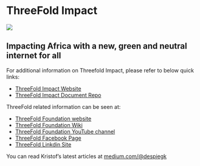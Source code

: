 # ThreeFold Impact

[![](https://qph.fs.quoracdn.net/main-qimg-fffcf112c7faf0391faa4dbef09ef2c6.webp)](https://www.youtube.com/watch?v=4exjbFvnGkk)

## Impacting Africa with a new, green and neutral internet for all

For additional information on Threefold Impact, please refer to below quick links: 

- [ThreeFold Impact Website](https://threefoldimpact.com/)
- [ThreeFold Impact Document Repo](https://github.com/threefoldfoundation/info_impact/tree/master/docs)

ThreeFold related information can be seen at:

- [ThreeFold Foundation website](http://www.threefold.io/) 
- [ThreeFold Foundation Wiki](https://threefoldfoundation.github.io/info_foundation/)
- [ThreeFold Foundation YouTube channel](https://www.youtube.com/c/ThreeFoldFoundation)
- [ThreeFold Facebook Page](https://www.facebook.com/ThreeFoldCommunity)
- [ThreeFold Linkdin Site](https://www.linkedin.com/company/threefold-foundation/)

You can read Kristof’s latest articles at [medium.com/@despiegk](https://medium.com/@despiegk)


